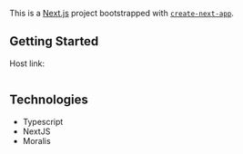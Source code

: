 This is a [Next.js](https://nextjs.org/) project bootstrapped with [`create-next-app`](https://github.com/vercel/next.js/tree/canary/packages/create-next-app).

## Getting Started

Host link:

```bash

```


##  Technologies
- Typescript
- NextJS
- Moralis


